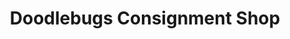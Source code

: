 ---
title: "Doodlebugs Consignment Shop"
url: /mathews/doodlebugs-consignment-shop/
shop: charity
---